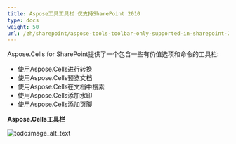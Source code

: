 ```yaml
---
title: Aspose工具工具栏 仅支持SharePoint 2010
type: docs
weight: 50
url: /zh/sharepoint/aspose-tools-toolbar-only-supported-in-sharepoint-2010/
---
```


Aspose.Cells for SharePoint提供了一个包含一些有价值选项和命令的工具栏:

- 使用Aspose.Cells进行转换
- 使用Aspose.Cells预览文档
- 使用Aspose.Cells在文档中搜索
- 使用Aspose.Cells添加水印
- 使用Aspose.Cells添加页脚

**Aspose.Cells工具栏**

![todo:image_alt_text](aspose-tools-toolbar-only-supported-in-sharepoint-2010_1.png)
